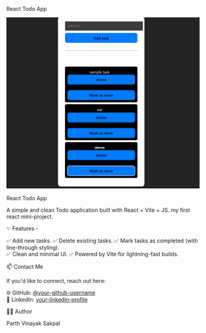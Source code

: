 React Todo App

![Todo App Screenshot](src/assets/project.png)

React Todo App

A simple and clean Todo application built with React + Vite + JS.
my first react mini-project.

✨ Features -

✅ Add new tasks. 
✅ Delete existing tasks. 
✅ Mark tasks as completed (with line-through styling).  
✅ Clean and minimal UI. 
✅ Powered by Vite for lightning-fast builds.

📫 Contact Me

If you'd like to connect, reach out here:

🌐 GitHub: [@your-github-username](https://github.com/parthsakpal07)  
💼 LinkedIn: [your-linkedin-profile](https://www.linkedin.com/in/parth-sakpal-513905317?utm_source=share&utm_campaign=share_via&utm_content=profile&utm_medium=android_app)  


👨‍💻 Author

Parth Vinayak Sakpal

